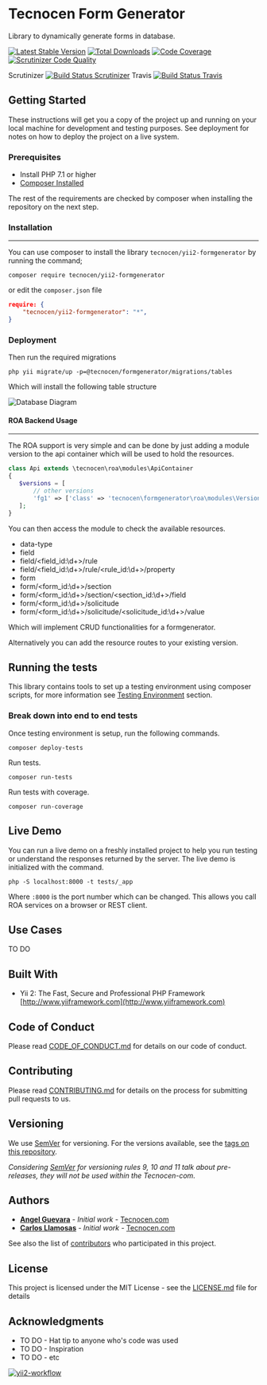 Tecnocen Form Generator
=======================

Library to dynamically generate forms in database.

[![Latest Stable Version](https://poser.pugx.org/tecnocen/yii2-formgenerator/v/stable)](https://packagist.org/packages/tecnocen/yii2-formgenerator)
[![Total Downloads](https://poser.pugx.org/tecnocen/yii2-formgenerator/downloads)](https://packagist.org/packages/tecnocen/yii2-formgenerator)
[![Code Coverage](https://scrutinizer-ci.com/g/tecnocen-com/yii2-formgenerator/badges/coverage.png?b=master)](https://scrutinizer-ci.com/g/tecnocen-com/yii2-formgenerator/?branch=master)
[![Scrutinizer Code Quality](https://scrutinizer-ci.com/g/tecnocen-com/yii2-formgenerator/badges/quality-score.png?b=master)](https://scrutinizer-ci.com/g/tecnocen-com/yii2-formgenerator/?branch=master)

Scrutinizer [![Build Status Scrutinizer](https://scrutinizer-ci.com/g/tecnocen-com/yii2-formgenerator/badges/build.png?b=master&style=flat)](https://scrutinizer-ci.com/g/tecnocen-com/yii2-formgenerator/build-status/master)
Travis [![Build Status Travis](https://travis-ci.org/tecnocen-com/yii2-formgenerator.svg?branch=master&style=flat?style=for-the-badge)](https://travis-ci.org/tecnocen-com/yii2-formgenerator)

## Getting Started

These instructions will get you a copy of the project up and running on your local machine for development and testing purposes. See deployment for notes on how to deploy the project on a live system.

### Prerequisites

- Install PHP 7.1 or higher
- [Composer Installed](https://getcomposer.org/doc/00-intro.md)

The rest of the requirements are checked by composer when installing the
repository on the next step.

### Installation
----------------

You can use composer to install the library `tecnocen/yii2-formgenerator` by running
the command;

`composer require tecnocen/yii2-formgenerator`

or edit the `composer.json` file

```json
require: {
    "tecnocen/yii2-formgenerator": "*",
}
```

### Deployment

Then run the required migrations

`php yii migrate/up -p=@tecnocen/formgenerator/migrations/tables`

Which will install the following table structure

![Database Diagram](diagram.png)


#### ROA Backend Usage
-----------------

The ROA support is very simple and can be done by just adding a module version
to the api container which will be used to hold the resources.

```php
class Api extends \tecnocen\roa\modules\ApiContainer
{
   $versions = [
       // other versions
       'fg1' => ['class' => 'tecnocen\formgenerator\roa\modules\Version'],
   ];
}
```

You can then access the module to check the available resources.

- data-type
- field
- field/<field_id:\d+>/rule
- field/<field_id:\d+>/rule/<rule_id:\d+>/property
- form
- form/<form_id:\d+>/section
- form/<form_id:\d+>/section/<section_id:\d+>/field
- form/<form_id:\d+>/solicitude
- form/<form_id:\d+>/solicitude/<solicitude_id:\d+>/value

Which will implement CRUD functionalities for a formgenerator.

Alternatively you can add the resource routes to your existing version.

## Running the tests

This library contains tools to set up a testing environment using composer scripts, for more information see [Testing Environment](https://github.com/tecnocen-com/yii2-formgenerator/blob/master/CONTRIBUTING.md) section.

### Break down into end to end tests

Once testing environment is setup, run the following commands.

```
composer deploy-tests
```

Run tests.

```
composer run-tests
```

Run tests with coverage.

```
composer run-coverage
```

## Live Demo

You can run a live demo on a freshly installed project to help you run testing
or understand the responses returned by the server. The live demo is initialized
with the command.

```
php -S localhost:8000 -t tests/_app
```

Where `:8000` is the port number which can be changed. This allows you call ROA
services on a browser or REST client.

## Use Cases

TO DO

## Built With

* Yii 2: The Fast, Secure and Professional PHP Framework [http://www.yiiframework.com](http://www.yiiframework.com)

## Code of Conduct

Please read [CODE_OF_CONDUCT.md](https://github.com/tecnocen-com/yii2-formgenerator/blob/master/CODE_OF_CONDUCT.md) for details on our code of conduct.

## Contributing

Please read [CONTRIBUTING.md](https://github.com/tecnocen-com/yii2-formgenerator/blob/master/CONTRIBUTING.md) for details on the process for submitting pull requests to us.

## Versioning

We use [SemVer](http://semver.org/) for versioning. For the versions available, see the [tags on this repository](https://github.com/tecnocen-com/yii2-formgenerator/tags).

_Considering [SemVer](http://semver.org/) for versioning rules 9, 10 and 11 talk about pre-releases, they will not be used within the Tecnocen-com._

## Authors

* [**Angel Guevara**](https://github.com/Faryshta) - *Initial work* - [Tecnocen.com](https://github.com/Tecnocen-com)
* [**Carlos Llamosas**](https://github.com/neverabe) - *Initial work* - [Tecnocen.com](https://github.com/Tecnocen-com)

See also the list of [contributors](https://github.com/tecnocen-com/yii2-formgenerator/graphs/contributors) who participated in this project.

## License

This project is licensed under the MIT License - see the [LICENSE.md](LICENSE.md) file for details

## Acknowledgments

* TO DO - Hat tip to anyone who's code was used
* TO DO - Inspiration
* TO DO - etc

[![yii2-workflow](https://img.shields.io/badge/Powered__by-Tecnocen.com-orange.svg?style=for-the-badge)](https://www.tecnocen.com/)
